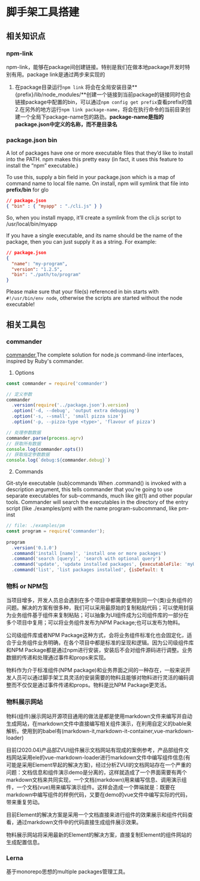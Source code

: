 # 脚手架工具搭建

## 相关知识点

### npm-link

npm-link，能够在package间创建链接。特别是我们在做本地package开发时特别有用。package link是通过两步来实现的
1. 在package目录运行`npm link` 将会在全局安装目录**{prefix}/lib/node_modules/<package>**创建一个链接到当前package的链接同时也会链接package中配置的bin，可以通过`npm config get prefix`查看prefix的值
2.在另外的地方运行`npm link package-name`，将会在执行命令的当前目录创建一个全局下package-name包的路劲。**package-name是指的package.json中定义的名称，而不是目录名**

### package.json bin

A lot of packages have one or more executable files that they’d like to install into the PATH. npm makes this pretty easy (in fact, it uses this feature to install the “npm” executable.)

To use this, supply a bin field in your package.json which is a map of command name to local file name. On install, npm will symlink that file into **prefix/bin** for glo
```json
// package.json
{ "bin" : { "myapp" : "./cli.js" } } 
```
So, when you install myapp, it’ll create a symlink from the cli.js script to /usr/local/bin/myapp

If you have a single executable, and its name should be the name of the package, then you can just supply it as a string. For example:
```json
// package.json
{
  "name": "my-program",
  "version": "1.2.5",
  "bin": "./path/to/program"
}
```

Please make sure that your file(s) referenced in bin starts with `#!/usr/bin/env node`, otherwise the scripts are started without the node executable!

## 相关工具包

### commander

[commander](https://www.npmjs.com/package/commander),The complete solution for node.js command-line interfaces, inspired by Ruby's commander.

1. Options
```js
const commander = require('commander')

// 定义参数
commander
  .version(require('../package.json').version)
  .option('-d, --debug', 'output extra debugging')
  .option('-s, --small', 'small pizza size')
  .option('-p, --pizza-type <type>', 'flavour of pizza')

// 处理参数数据
commander.parse(process.agrv)
// 获取所有数据
console.log(commander.opts())
// 获取指定参数数据
console.log(`debug:${commander.debug}`)
```

2. Commands

Git-style executable (sub)commands
When .command() is invoked with a description argument, this tells commander that you're going to use separate executables for sub-commands, much like git(1) and other popular tools. Commander will search the executables in the directory of the entry script (like ./examples/pm) with the name program-subcommand, like pm-inst
```js
// file: ./examples/pm
const program = require('commander');
 
program
  .version('0.1.0')
  .command('install [name]', 'install one or more packages')
  .command('search [query]', 'search with optional query')
  .command('update', 'update installed packages', {executableFile: 'myUpdateSubCommand'})
  .command('list', 'list packages installed', {isDefault: t
```

### 物料 or NPM包
当项目增多，开发人员总会遇到在多个项目中都需要使用到同一个(类)业务组件的问题。解决的方案有很多种，我们可以采用最原始的复制粘贴代码；可以使用封装为业务组件基于组件来复制粘贴；可以抽象为UI组件成为公司组件库的一部分在多个项目中复用；可以将业务组件发布为NPM Package;也可以发布为物料。

公司级组件库或者NPM Package这种方式，会将业务组件标准化也会固定化，适合于业务组件业务明确，在各个项目中都是标准的呈现和逻辑。因为公司级组件库和NPM Package都是通过npm进行安装，安装后不会对组件源码进行调整。业务数据的传递和处理通过事件和props来实现。

物料作为介于标准组件(NPM package)和业务界面之间的一种存在，一般来说开发人员可以通过脚手架工具灵活的安装需要的物料且能够对物料进行灵活的编码调整而不仅仅是通过事件传递和props。物料是比NPM Package更灵活。

### 物料展示网站
物料(组件)展示网站开源项目通用的做法是都是使用markdown文件来编写并自动生成网站，在markdown文件中直接编写相关组件演示，在利用自定义的bable来解析。使用到的babel有(markdown-it,markdown-it-container,vue-markdown-loader)

目前(2020.04)产品部ZVUI组件展示文档网站有现成的案例参考，产品部组件文档网站采用ele的vue-markdown-loader进行markdown文件中编写组件信息(有可能是采用Element早起的解决方案)，经过分析ZVUI的文档网站存在一个严重的问题：文档信息和组件演示demo是分离的，这样就造成了一个界面需要有两个markdown文档来共同实现，一个文档(markdown)用来编写信息、调用演示组件，一个文档(vue)用来编写演示组件。这样会造成一个弊端就是：既要在markdown中编写组件的样例代码，又要在demo的vue文件中编写实际的代码，带来重复劳动。

目前Element的解决方案是采用一个文档直接来进行组件的效果展示和组件代码查看，通过markdown文件中的代码直接生成组件展示效果。

物料展示网站将采用最新的Element的解决方案，直接复制Element的组件网站的生成配置信息。

### Lerna
基于monorepo思想的multiple packages管理工具。